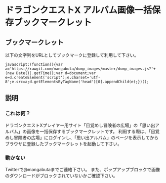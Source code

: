 # ドラゴンクエストX アルバム画像一括保存ブックマークレット

## ブックマークレット

以下の文字列をURLとしてブックマークに登録して利用して下さい。

```
javascript:(function(){var a='https://rawgit.com/mangabuta/dump_images/master/dump_images.js?'+(new Date()).getTime();var d=document;var e=d.createElement('script');e.charset='utf-8';e.src=a;d.getElementsByTagName('head')[0].appendChild(e);})();
```

## 説明

### これは何？

ドラゴンクエストXプレイヤー用サイト「目覚めし冒険者の広場」の「思い出アルバム」の画像を一括保存するブックマークレットです。
利用する際は、「目覚めし冒険者の広場」にログインし、「思い出アルバム」のページを表示してからブラウザに登録したブックマークレットを起動して下さい。

### 動かない

Twitterで@mangabutaまでご連絡下さい。
また、ポップアップブロックで画像のダウンロードがブロックされていないかご確認下さい。
